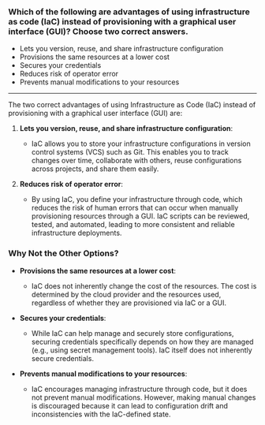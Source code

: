 ### Which of the following are advantages of using infrastructure as code (laC) instead of provisioning with a graphical user interface (GUI)? Choose two correct answers.

- Lets you version, reuse, and share infrastructure configuration
- Provisions the same resources at a lower cost
- Secures your credentials
- Reduces risk of operator error
- Prevents manual modifications to your resources
--- 


The two correct advantages of using Infrastructure as Code (IaC) instead of provisioning with a graphical user interface (GUI) are:

1. **Lets you version, reuse, and share infrastructure configuration**:
   - IaC allows you to store your infrastructure configurations in version control systems (VCS) such as Git. This enables you to track changes over time, collaborate with others, reuse configurations across projects, and share them easily.

2. **Reduces risk of operator error**:
   - By using IaC, you define your infrastructure through code, which reduces the risk of human errors that can occur when manually provisioning resources through a GUI. IaC scripts can be reviewed, tested, and automated, leading to more consistent and reliable infrastructure deployments.

### Why Not the Other Options?

- **Provisions the same resources at a lower cost**:
  - IaC does not inherently change the cost of the resources. The cost is determined by the cloud provider and the resources used, regardless of whether they are provisioned via IaC or a GUI.

- **Secures your credentials**:
  - While IaC can help manage and securely store configurations, securing credentials specifically depends on how they are managed (e.g., using secret management tools). IaC itself does not inherently secure credentials.

- **Prevents manual modifications to your resources**:
  - IaC encourages managing infrastructure through code, but it does not prevent manual modifications. However, making manual changes is discouraged because it can lead to configuration drift and inconsistencies with the IaC-defined state.